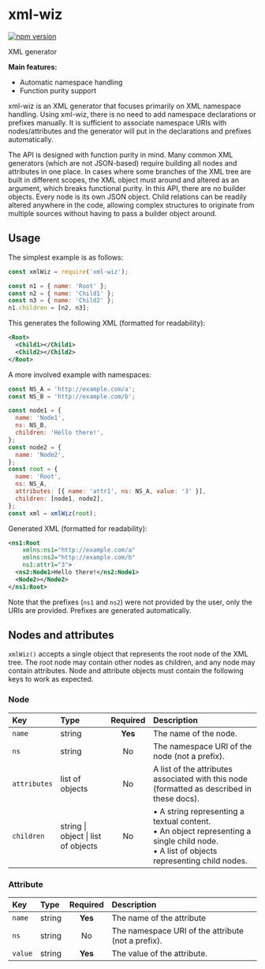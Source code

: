 # xml-wiz

[![npm version](https://badge.fury.io/js/xml-wiz.svg)](https://badge.fury.io/js/xml-wiz)

XML generator

**Main features:**

- Automatic namespace handling
- Function purity support

xml-wiz is an XML generator that focuses primarily on XML namespace handling.
Using xml-wiz, there is no need to add namespace declarations or prefixes
manually. It is sufficient to associate namespace URIs with nodes/attributes
and the generator will put in the declarations and prefixes automatically.

The API is designed with function purity in mind. Many common XML generators
(which are not JSON-based) require building all nodes and attributes in one
place. In cases where some branches of the XML tree are built in different
scopes, the XML object must around and altered as an argument, which breaks
functional purity. In this API, there are no builder objects. Every node is its
own JSON object. Child relations can be readily altered anywhere in the code,
allowing complex structures to originate from multiple sources without having to
pass a builder object around.

## Usage

The simplest example is as follows:

```js
const xmlWiz = require('xml-wiz');

const n1 = { name: 'Root' };
const n2 = { name: 'Child1' };
const n3 = { name: 'Child2' };
n1.children = [n2, n3];
```

This generates the following XML (formatted for readability):

```xml
<Root>
  <Child1></Child1>
  <Child2></Child2>
</Root>
```

A more involved example with namespaces:

```js
const NS_A = 'http://example.com/a';
const NS_B = 'http://example.com/b';

const node1 = {
  name: 'Node1',
  ns: NS_B,
  children: 'Hello there!',
};
const node2 = {
  name: 'Node2',
};
const root = {
  name: 'Root',
  ns: NS_A,
  attributes: [{ name: 'attr1', ns: NS_A, value: '3' }],
  children: [node1, node2],
};
const xml = xmlWiz(root);
```

Generated XML (formatted for readability):

```xml
<ns1:Root
    xmlns:ns1="http://example.com/a"
    xmlns:ns2="http://example.com/b"
    ns1:attr1="3">
  <ns2:Node1>Hello there!</ns2:Node1>
  <Node2></Node2>
</ns1:Root>
```

Note that the prefixes (`ns1` and `ns2`) were not provided by the user, only the
URIs are provided. Prefixes are generated automatically.

## Nodes and attributes

`xmlWiz()` accepts a single object that represents the root node of the XML
tree. The root node may contain other nodes as children, and any node may
contain attributes. Node and attribute objects must contain the following keys
to work as expected.

### Node

| Key          | Type                                | Required | Description                                                                                                                                                       |
| :----------- | :---------------------------------- | :------: | :---------------------------------------------------------------------------------------------------------------------------------------------------------------- |
| `name`       | string                              | **Yes**  | The name of the node.                                                                                                                                             |
| `ns`         | string                              |    No    | The namespace URI of the node (not a prefix).                                                                                                                     |
| `attributes` | list of objects                     |    No    | A list of the attributes associated with this node (formatted as described in these docs).                                                                        |
| `children`   | string \| object \| list of objects |    No    | &bullet; A string representing a textual content.<br>&bullet; An object representing a single child node.<br>&bullet; A list of objects representing child nodes. |

### Attribute

| Key     | Type   | Required | Description                                        |
| :------ | :----- | :------: | :------------------------------------------------- |
| `name`  | string | **Yes**  | The name of the attribute                          |
| `ns`    | string |    No    | The namespace URI of the attribute (not a prefix). |
| `value` | string | **Yes**  | The value of the attribute.                        |
